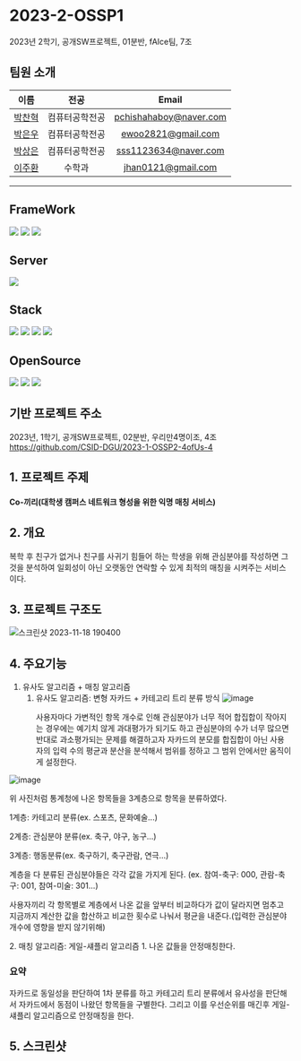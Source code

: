 # 2023-2-OSSP1
2023년 2학기, 공개SW프로젝트, 01분반, fAIce팀, 7조

## 팀원 소개
|이름|전공|Email|
|:-:|:-:|:-:|
|[박찬혁](https://github.com/PetterChanHyuk)|컴퓨터공학전공|pchishahaboy@naver.com|
|[박은우](https://github.com/ewoo14)|컴퓨터공학전공|ewoo2821@gmail.com|
|[박상은](https://github.com/sangeun0612)|컴퓨터공학전공|sss1123634@naver.com|
|[이주환](https://github.com/jhan0121)|수학과|jhan0121@gmail.com|

- - - - - - - - - - - - - - - - - - - - - - - - - - - -
## FrameWork
<div>
    <img src="https://img.shields.io/badge/Vue.js-4FC08D?style=flat&logo=Vue.js&logoColor=white"/>
  	<img src="https://img.shields.io/badge/Java-007396?style=flat&logo=Java&logoColor=white" />
    <img src="https://img.shields.io/badge/Spring Boot-6DB33F?style=flat&logo=Spring Boot&logoColor=white" />
</div>  

## Server
<div>
    <img src="https://img.shields.io/badge/Amazon EC2-FF9900?style=flat&logo=amazonec2&logoColor=white"/>
</div>

## Stack
<div>
    <img src="https://img.shields.io/badge/CSS3-1572B6?style=flat&logo=CSS3&logoColor=white"/>
    <img src="https://img.shields.io/badge/SCSS-1867C0?style=flat&logo=CSS3&logoColor=white"/>
    <img src="https://img.shields.io/badge/JS-7DF1E?style=flat&logo=jss&logoColor=white"/>
    <img src="https://img.shields.io/badge/JPA-6DB33F?style=flat&logo=Spring Boot&logoColor=white" />
</div> 

## OpenSource
<div>
    <img src="https://img.shields.io/badge/STMP-FC7E0F?style=flat&logo=SMTP&logoColor=white"/>
    <img src="https://img.shields.io/badge/SSE-F43E37?style=flat&logo=SSE&logoColor=white"/>
    <img src="https://img.shields.io/badge/WebSocket-010101?style=flat&logo=socketdotio&logoColor=white"/>
</div>


## 기반 프로젝트 주소
2023년, 1학기, 공개SW프로젝트, 02분반, 우리만4명이조, 4조
https://github.com/CSID-DGU/2023-1-OSSP2-4ofUs-4


## 1. 프로젝트 주제
<div>
<h4> Co-끼리(대학생 캠퍼스 네트워크 형성을 위한 익명 매칭 서비스)
</div>

## 2. 개요
<p>
        복학 후 친구가 없거나 친구를 사귀기 힘들어 하는 학생을 위해 관심분야를 작성하면 그것을 분석하여 일회성이 아닌 오랫동안 연락할 수 있게 최적의 매칭을 시켜주는 서비스이다.

</p>

## 3. 프로젝트 구조도

![스크린샷 2023-11-18 190400](https://github.com/CSID-DGU/2023-2-OSSP1-fAIce-7/assets/137492766/e6cc2f5b-356a-426f-b28a-b56581657407)

## 4. 주요기능
1) 유사도 알고리즘 + 매칭 알고리즘
   1. 유사도 알고리즘: 변형 자카드 + 카테고리 트리 분류 방식
      ![image](https://github.com/CSID-DGU/2023-2-OSSP1-fAIce-7/assets/137492766/d25cdbf6-6749-493f-ad6a-00f54b19be48)
      <P>
      사용자마다 가변적인 항목 개수로 인해 관심분야가 너무 적어 합집합이 작아지는 경우에는 예기치 않게 과대평가가 되기도 하고 관심분야의 수가 너무 많으면 반대로 과소평가되는 문제를 해결하고자 자카드의 분모를 합집합이 아닌 사용자의 입력 수의 평균과 분산을 분석해서 범위를 정하고 그 범위 안에서만 움직이게 설정한다. 
      </P>
![image](https://github.com/CSID-DGU/2023-2-OSSP1-fAIce-7/assets/137492766/ff3d818b-de39-4e20-a7f3-694af17213d0)
      <P>
      위 사진처럼 통계청에 나온 항목들을 3계층으로 항목을 분류하였다.
      </P>
      <p>
      1계층: 카테고리 분류(ex. 스포츠, 문화예술...)
      </p>
      2계층: 관심분야 분류(ex. 축구, 야구, 농구...)
      <p>
      3계층: 행동분류(ex. 축구하기, 축구관람, 연극...)
      </p>
      <p>
      계층을 다 분류된 관심분야들은 각각 값을 가지게 된다. (ex. 참여-축구: 000, 관람-축구: 001, 참여-미술: 301...)
      </p>
      사용자끼리 각 항목별로 계층에서 나온 값을 앞부터 비교하다가 값이 달라지면 멈추고 지금까지 계산한 값을 합산하고 비교한 횟수로 나눠서 평균을 내준다.(입력한 관심분야 개수에 영향을 받지 않기위해)
<p>      
   2. 매칭 알고리즘: 게일-섀플리 알고리즘
      1. 나온 값들을 안정매칭한다.
</p>

### 요약
   자카드로 동일성을 판단하여 1차 분류를 하고 카테고리 트리 분류에서 유사성을 판단해서 자카드에서 동점이 나왔던 항목들을 구별한다. 그리고 이를 우선순위를 매긴후 게일-섀플리 알고리즘으로 안정매칭을 한다.

## 5. 스크린샷
